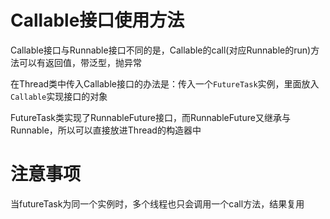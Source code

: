 # Callable接口使用方法

Callable接口与Runnable接口不同的是，Callable的call(对应Runnable的run)方法可以有返回值，带泛型，抛异常

在Thread类中传入Callable接口的办法是：传入一个`FutureTask`实例，里面放入`Callable`实现接口的对象

FutureTask类实现了RunnableFuture接口，而RunnableFuture又继承与Runnable，所以可以直接放进Thread的构造器中

# 注意事项

当futureTask为同一个实例时，多个线程也只会调用一个call方法，结果复用